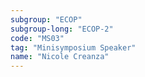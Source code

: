 ```yaml
---
subgroup: "ECOP"
subgroup-long: "ECOP-2"
code: "MS03"
tag: "Minisymposium Speaker"
name: "Nicole Creanza"
---
```

